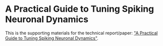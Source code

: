 # A Practical Guide to Tuning Spiking Neuronal Dynamics

This is the supporting materials for the technical report/paper:
<a href="">"A Practical Guide to Tuning Spiking Neuronal Dynamics"</a>. <br>
<!--
Note that this code was written on/run on an Ubuntu 22.04.2 LTS and 
assumes that you have Python 3.10.6, jax/jaxlib 0.4.28 (for Cuda-12), and 
ngclearn 1.2.b3 (with ngcsimlib 0.3.b4) successfully installed on your system.
-->

